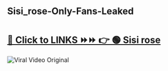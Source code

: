 
 ## Sisi_rose-Only-Fans-Leaked

# <h2><a href="https://clipsfans.com/Sisi_rose&ref=git">🔗 Click to LINKS ⏩⏩ 👉 🟢 Sisi rose </a></h2>

<a href="https://clipsfans.com/Sisi_rose&ref=git" rel="nofollow" data-target="animated-image.originalLink"><img src="https://i.ibb.co.com/xMMVF88/686577567.gif" alt="Viral Video Original" style="max-width: 100%; display: inline-block;" data-target="animated-image.originalImage"></a>
